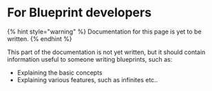# For Blueprint developers

{% hint style="warning" %}
Documentation for this page is yet to be written.
{% endhint %}

This part of the documentation is not yet written, but it should contain information useful to someone writing blueprints, such as:

* Explaining the basic concepts
* Explaining various features, such as infinites etc..





